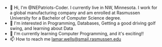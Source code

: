 - 👋 Hi, I'm @NEPatriots-Coder. I currently live in NW, Minnesota. I work for a global manufacturing company and am enrolled at Rasmussen University for a Bachelor of Computer Science degree.
- 👀 I'm interested in Programming, Databases, Getting a good driving golf swing, and learning about Data
- 🌱 I'm currently learning Computer Programming, and it's exciting!!
- 📫 How to reach me lamar.wells@smail.rasmussen.edu


<!---
NEPatriots-Coder/NEPatriots-Coder is a ✨ particular ✨ repository because its `README.md` (this file) appears on your GitHub profile.
You can click the Preview link to take a look at your changes.
--->
